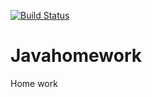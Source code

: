 [![Build Status](https://travis-ci.org/Vziks/javahomework.svg?branch=master)](https://travis-ci.org/Vziks/javahomework)
# Javahomework
Home work
